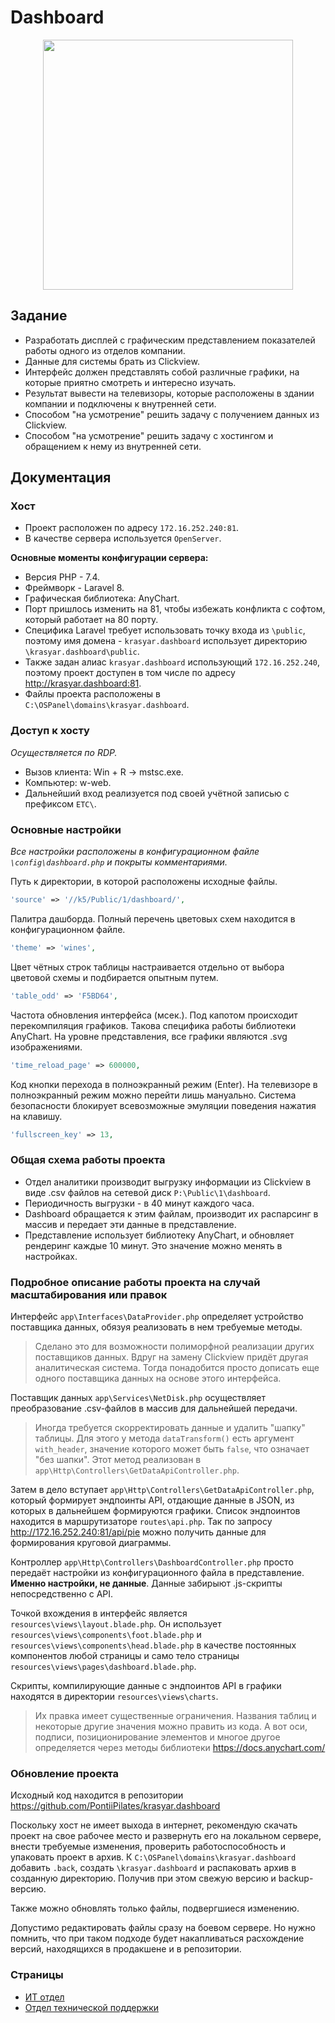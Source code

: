 # Dashboard

<div align="center">
<img src="https://repository-images.githubusercontent.com/621149005/6ed0fe82-16a6-4cb6-ae99-04694ba46713" width="400">
</div>

## Задание

- Разработать дисплей с графическим представлением показателей работы одного из отделов компании.
- Данные для системы брать из Clickview.
- Интерфейс должен представлять собой различные графики, на которые приятно смотреть и интересно изучать.
- Результат вывести на телевизоры, которые расположены в здании компании и подключены к внутренней сети.
- Способом "на усмотрение" решить задачу с получением данных из Clickview.
- Способом "на усмотрение" решить задачу с хостингом и обращением к нему из внутренней сети.

## Документация

### Хост

- Проект расположен по адресу `172.16.252.240:81`.
- В качестве сервера используется `OpenServer`.

__Основные моменты конфигурации сервера:__
  - Версия PHP - 7.4.
  - Фреймворк - Laravel 8.
  - Графическая библиотека: AnyChart.
  - Порт пришлось изменить на 81, чтобы избежать конфликта с софтом, который работает на 80 порту.
  - Специфика Laravel требует использовать точку входа из `\public`, поэтому имя домена - `krasyar.dashboard` использует директорию `\krasyar.dashboard\public`.
  - Также задан алиас `krasyar.dashboard` использующий `172.16.252.240`, поэтому проект доступен в том числе по адресу <http://krasyar.dashboard:81>.
 - Файлы проекта расположены в `C:\OSPanel\domains\krasyar.dashboard`.

### Доступ к хосту

_Осуществляется по RDP._

 - Вызов клиента: Win + R -> mstsc.exe.
 - Компьютер: w-web.
 - Дальнейший вход реализуется под своей учётной записью с префиксом `ETC\`.

### Основные настройки

_Все настройки расположены в конфигурационном файле `\config\dashboard.php` и покрыты комментариями._

Путь к директории, в которой расположены исходные файлы.
```php
'source' => '//k5/Public/1/dashboard/',
```

Палитра дашборда. Полный перечень цветовых схем находится в конфигурационном файле.
```php
'theme' => 'wines',
```

Цвет чётных строк таблицы настраивается отдельно от выбора цветовой схемы и подбирается опытным путем.
```php
'table_odd' => 'F5BD64',
```

Частота обновления интерфейса (мсек.). Под капотом происходит перекомпиляция графиков. Такова специфика работы библиотеки AnyChart. На уровне представления, все графики являются .svg изображениями.
```php
'time_reload_page' => 600000,
```

Код кнопки перехода в полноэкранный режим (Enter). На телевизоре в полноэкранный режим можно перейти лишь мануально. Система безопасности блокирует всевозможные эмуляции поведения нажатия на клавишу.
```php
'fullscreen_key' => 13,
```

### Общая схема работы проекта

 - Отдел аналитики производит выгрузку информации из Clickview в виде .csv файлов на сетевой диск `P:\Public\1\dashboard`.
 - Периодичность выгрузки - в 40 минут каждого часа.
 - Dashboard обращается к этим файлам, производит их распарсинг в массив и передает эти данные в представление.
 - Представление использует библиотеку AnyChart, и обновляет рендеринг каждые 10 минут. Это значение можно менять в настройках.

### Подробное описание работы проекта на случай масштабирования или правок

Интерфейс `app\Interfaces\DataProvider.php` определяет устройство поставщика данных, обязуя реализовать в нем требуемые методы.

>Сделано это для возможности полиморфной реализации других поставщиков данных. Вдруг на замену Clickview придёт другая аналитическая система. Тогда понадобится просто дописать еще одного поставщика данных на основе этого интерфейса.

Поставщик данных `app\Services\NetDisk.php` осуществляет преобразование .csv-файлов в массив для дальнейшей передачи.

>Иногда требуется скорректировать данные и удалить "шапку" таблицы. Для этого у метода `dataTransform()` есть аргумент `with_header`, значение которого может быть `false`, что означает "без шапки". Этот метод реализован в `app\Http\Controllers\GetDataApiController.php`.

Затем в дело вступает `app\Http\Controllers\GetDataApiController.php`, который формирует эндпоинты API, отдающие данные в JSON, из которых в дальнейшем формируются графики. Список эндпоинтов находится в маршрутизаторе `routes\api.php`. Так по запросу <http://172.16.252.240:81/api/pie> можно получить данные для формирования круговой диаграммы.

Контроллер `app\Http\Controllers\DashboardController.php` просто передаёт настройки из конфигурационного файла в представление. __Именно настройки, не данные__. Данные забирыют .js-скрипты непосредственно с API.

Точкой вхождения в интерфейс является `resources\views\layout.blade.php`. Он использует `resources\views\components\foot.blade.php` и `resources\views\components\head.blade.php` в качестве постоянных компонентов любой страницы и само тело страницы `resources\views\pages\dashboard.blade.php`.

Скрипты, компилирующие данные с эндпоинтов API в графики находятся в директории `resources\views\charts`.
>Их правка имеет существенные ограничения. Названия таблиц и некоторые другие значения можно править из кода. А вот оси, подписи, позиционирование элементов и многое другое определяется через методы библиотеки https://docs.anychart.com/

### Обновление проекта

Исходный код находится в репозитории <https://github.com/PontiiPilates/krasyar.dashboard>

Поскольку хост не имеет выхода в интернет, рекомендую скачать проект на свое рабочее место и развернуть его на локальном сервере, внести требуемые изменения, проверить работоспособность и упаковать проект в архив. К `C:\OSPanel\domains\krasyar.dashboard` добавить `.back`, создать `\krasyar.dashboard` и распаковать архив в созданную директорию. Получив при этом свежую версию и backup-версию.

Также можно обновлять только файлы, подвергшиеся изменению.

Допустимо редактировать файлы сразу на боевом сервере. Но нужно помнить, что при таком подходе будет накапливаться расхождение версий, находящихся в продакшене и в репозитории.

### Страницы

 - [ИТ отдел](http://172.16.252.240:81/)
 - [Отдел технической поддержки](http://172.16.252.240:81/tpod)